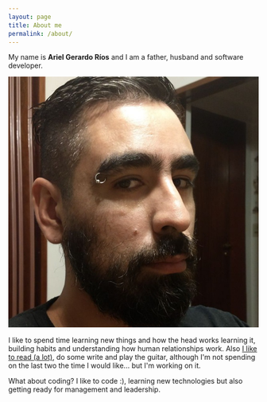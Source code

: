 ```yaml
---
layout: page
title: About me
permalink: /about/
---
```


My name is **Ariel Gerardo Ríos** and I am a father, husband and software
developer.

![Me](/assets/about/me.jpeg)

I like to spend time learning new things and how the head works learning it,
building habits and understanding how human relationships work. Also [I like to
read (a lot)][1], do some write and play the guitar, although I'm not spending
on the last two the time I would like... but I'm working on it.

What about coding? I like to code :), learning new technologies but also
getting ready for management and leadership.

[1]: https://www.goodreads.com/review/list/16241804-ariel-gerardo-r-os?shelf=read
